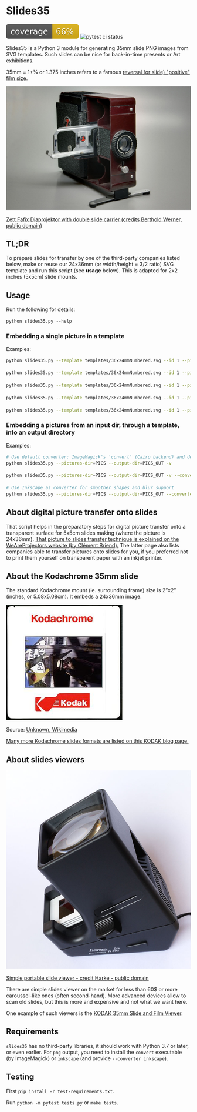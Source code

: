 # Slides35
![coverage](docs/coverage.svg) ![pytest ci status](https://github.com/myselfhimself/slides35/actions/workflows/ci.yml/badge.svg?branch=main)

Slides35 is a Python 3 module for generating 35mm slide PNG images from SVG templates.
Such slides can be nice for back-in-time presents or Art exhibitions.

35mm = 1+3⁄8 or 1.375 inches refers to a famous [reversal (or slide) "positive" film size](https://en.wikipedia.org/wiki/Reversal_film).

![Slide projector](docs/1024px-Zett_Fafix_BW_1.JPG)

[Zett Fafix Diaprojektor with double slide carrier (credits Berthold Werner, public domain)](https://en.wikipedia.org/wiki/Reversal_film#/media/File:Zett_Fafix_BW_1.JPG)

## TL;DR
To prepare slides for transfer by one of the third-party companies listed below, make or reuse our 24x36mm (or width/height = 3/2 ratio) SVG template and run this script (see **usage** below). This is adapted for 2x2 inches (5x5cm) slide mounts.

## Usage
Run the following for details:

`python slides35.py --help`

### Embedding a single picture in a template
Examples:
```sh
python slides35.py --template templates/36x24mmNumbered.svg --id 1 --picture templates/24x36mmImage.png

python slides35.py --template templates/36x24mmNumbered.svg --id 1 --picture templates/24x36mmImage.png --output myslide.svg

python slides35.py --template templates/36x24mmNumbered.svg --id 1 --picture templates/24x36mmImage.png --output myslide.png # default DPI is 500

python slides35.py --template templates/36x24mmNumbered.svg --id 1 --picture templates/24x36mmImage.png --output myslide.png --dpi 400

python slides35.py --template templates/36x24mmNumbered.svg --id 1 --picture templates/24x36mmImage.png --output myslide.png --output-dir=any/directory/which/may/not/exist/yet
```

### Embedding a pictures from an input dir, through a template, into an output directory
Examples:
```sh
# Use default converter: ImageMagick's 'convert' (Cairo backend) and default template (templates/36x24mmNumbered.svg)
python slides35.py --pictures-dir=PICS --output-dir=PICS_OUT -v

python slides35.py --pictures-dir=PICS --output-dir=PICS_OUT -v --converter convert --teplate templates/36x24mmNumbered.svg # idem

# Use Inkscape as converter for smoother shapes and blur support
python slides35.py --pictures-dir=PICS --output-dir=PICS_OUT --converter inkscape -v
```

## About digital picture transfer onto slides
That script helps in the preparatory steps for digital picture transfer onto a transparent surface for 5x5cm slides making (where the picture is 24x36mm).
[That picture to slides transfer technique is explained on the WeAreProjectors website (by Clément Briend).](http://weareprojectors.com/digitalslide/?lang=en#transfertTab) The latter page also lists companies able to transfer pictures onto slides for you, if you preferred not to print them yourself on transparent paper with an inkjet printer.

## About the Kodachrome 35mm slide
The standard Kodachrome mount (ie. surrounding frame) size is 2”x2” (inches, or 5.08x5.08cm).
It embeds a 24x36mm image.

![Kodachrome slide mount in the 1990s](docs/Kodachrome_slide_mount_1990s.jpg)

Source: [Unknown, Wikimedia](https://en.wikipedia.org/wiki/File:Kodachrome_slide_mount_1990s.jpg)

[Many more Kodachrome slides formats are listed on this KODAK blog page.](https://kodakdigitizing.com/blogs/news/how-to-tell-which-type-of-slides-you-have)

## About slides viewers
![Hama Dia N602 slides viewer](docs/800px-Diabetrachter_Hama.jpg)

[Simple portable slide viewer - credit Harke - public domain](https://en.wikipedia.org/wiki/Slide_viewer#/media/File:Diabetrachter_Hama.jpg)

There are simple slides viewer on the market for less than 60$ or more caroussel-like ones (often second-hand). More advanced devices allow to scan old slides, but this is more and expensive and not what we want here.

One example of such viewers is the [KODAK 35mm Slide and Film Viewer](https://www.kodak.com/en/consumer/product/printing-scanning/film-scanners/kodak-35mm-slide-and-film-viewer).

## Requirements
`slides35` has no third-party libraries, it should work with Python 3.7 or later, or even earlier.
For `png` output, you need to install the `convert` executable (by ImageMagick) or `inkscape` (and provide `--converter inkscape`).

## Testing
First `pip install -r test-requirements.txt`.

Run `python -m pytest tests.py` or `make tests`.
